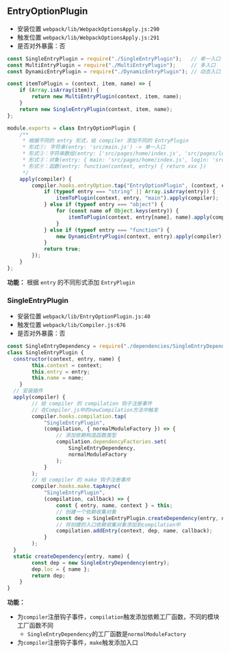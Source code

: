 ## EntryOptionPlugin
+ 安装位置 `webpack/lib/WebpackOptionsApply.js:290`
+ 触发位置 `webpack/lib/WebpackOptionsApply.js:291`
+ 是否对外暴露：否

```js
const SingleEntryPlugin = require("./SingleEntryPlugin");   // 单一入口
const MultiEntryPlugin = require("./MultiEntryPlugin");     // 多入口
const DynamicEntryPlugin = require("./DynamicEntryPlugin"); // 动态入口

const itemToPlugin = (context, item, name) => {
	if (Array.isArray(item)) {
		return new MultiEntryPlugin(context, item, name);
	}
	return new SingleEntryPlugin(context, item, name);
};

module.exports = class EntryOptionPlugin {
	/**
	 * 根据不同的 entry 形式，给 compiler 添加不同的 EntryPlugin
	 * 形式①: 字符串(entry: 'src/main.js') -> 单一入口
	 * 形式②：字符串数组(entry: ['src/pages/home/index.js', 'src/pages/login/index.js']) -> 多入口
	 * 形式③：对象(entry: { main: 'src/pages/home/index.js', login: 'src/pages/login/index.js' }) -> 多入口
	 * 形式④：函数(entry: function(context, entry) { return xxx })
	 */
	apply(compiler) {
		compiler.hooks.entryOption.tap("EntryOptionPlugin", (context, entry) => {
			if (typeof entry === "string" || Array.isArray(entry)) {
				itemToPlugin(context, entry, "main").apply(compiler);
			} else if (typeof entry === "object") {
				for (const name of Object.keys(entry)) {
					itemToPlugin(context, entry[name], name).apply(compiler);
				}
			} else if (typeof entry === "function") {
				new DynamicEntryPlugin(context, entry).apply(compiler);
			}
			return true;
		});
	}
};
```
**功能：** 根据 `entry` 的不同形式添加 `EntryPlugin`

### SingleEntryPlugin
+ 安装位置 `webpack/lib/EntryOptionPlugin.js:40`
+ 触发位置 `webpack/lib/Compiler.js:676`
+ 是否对外暴露：否
```js
const SingleEntryDependency = require("./dependencies/SingleEntryDependency");
class SingleEntryPlugin {
  constructor(context, entry, name) {
		this.context = context;
		this.entry = entry;
		this.name = name;
	}
  // 安装插件
  apply(compiler) {
		// 给 compiler 的 compilation 钩子注册事件
		// 在Compiler.js中的newCompilation方法中触发
		compiler.hooks.compilation.tap(
			"SingleEntryPlugin",
			(compilation, { normalModuleFactory }) => {
				// 添加依赖构造函数类型
				compilation.dependencyFactories.set(
					SingleEntryDependency,
					normalModuleFactory
				);
			}
		);
		// 给 compiler 的 make 钩子注册事件
		compiler.hooks.make.tapAsync(
			"SingleEntryPlugin",
			(compilation, callback) => {
				const { entry, name, context } = this;
				// 创建一个依赖收集对象
				const dep = SingleEntryPlugin.createDependency(entry, name);
				// 将创建的入口依赖收集对象添加到compilation中
				compilation.addEntry(context, dep, name, callback);
			}
		);
  }
  static createDependency(entry, name) {
		const dep = new SingleEntryDependency(entry);
		dep.loc = { name };
		return dep;
	}
}
```
**功能：**
+ 为`compiler`注册钩子事件，`compilation`触发添加依赖工厂函数，不同的模块工厂函数不同
  + `SingleEntryDependency`的工厂函数是`normalModuleFactory`
+ 为`compiler`注册钩子事件，`make`触发添加入口